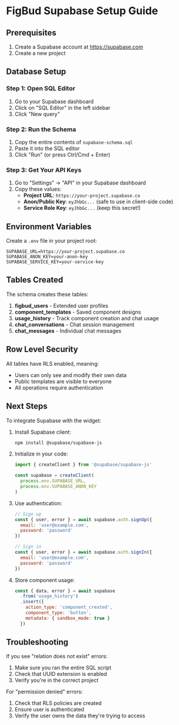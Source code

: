 # FigBud Supabase Setup Guide

## Prerequisites
1. Create a Supabase account at https://supabase.com
2. Create a new project

## Database Setup

### Step 1: Open SQL Editor
1. Go to your Supabase dashboard
2. Click on "SQL Editor" in the left sidebar
3. Click "New query"

### Step 2: Run the Schema
1. Copy the entire contents of `supabase-schema.sql`
2. Paste it into the SQL editor
3. Click "Run" (or press Ctrl/Cmd + Enter)

### Step 3: Get Your API Keys
1. Go to "Settings" → "API" in your Supabase dashboard
2. Copy these values:
   - **Project URL**: `https://your-project.supabase.co`
   - **Anon/Public Key**: `eyJhbGc...` (safe to use in client-side code)
   - **Service Role Key**: `eyJhbGc...` (keep this secret!)

## Environment Variables

Create a `.env` file in your project root:

```env
SUPABASE_URL=https://your-project.supabase.co
SUPABASE_ANON_KEY=your-anon-key
SUPABASE_SERVICE_KEY=your-service-key
```

## Tables Created

The schema creates these tables:

1. **figbud_users** - Extended user profiles
2. **component_templates** - Saved component designs
3. **usage_history** - Track component creation and chat usage
4. **chat_conversations** - Chat session management
5. **chat_messages** - Individual chat messages

## Row Level Security

All tables have RLS enabled, meaning:
- Users can only see and modify their own data
- Public templates are visible to everyone
- All operations require authentication

## Next Steps

To integrate Supabase with the widget:

1. Install Supabase client:
   ```bash
   npm install @supabase/supabase-js
   ```

2. Initialize in your code:
   ```javascript
   import { createClient } from '@supabase/supabase-js'
   
   const supabase = createClient(
     process.env.SUPABASE_URL,
     process.env.SUPABASE_ANON_KEY
   )
   ```

3. Use authentication:
   ```javascript
   // Sign up
   const { user, error } = await supabase.auth.signUp({
     email: 'user@example.com',
     password: 'password'
   })
   
   // Sign in
   const { user, error } = await supabase.auth.signIn({
     email: 'user@example.com',
     password: 'password'
   })
   ```

4. Store component usage:
   ```javascript
   const { data, error } = await supabase
     .from('usage_history')
     .insert({
       action_type: 'component_created',
       component_type: 'button',
       metadata: { sandbox_mode: true }
     })
   ```

## Troubleshooting

If you see "relation does not exist" errors:
1. Make sure you ran the entire SQL script
2. Check that UUID extension is enabled
3. Verify you're in the correct project

For "permission denied" errors:
1. Check that RLS policies are created
2. Ensure user is authenticated
3. Verify the user owns the data they're trying to access